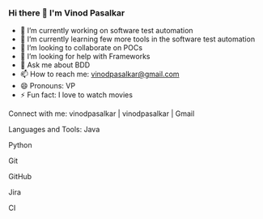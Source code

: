 ### Hi there 👋 I'm Vinod Pasalkar

- 🔭 I’m currently working on software test automation
- 🌱 I’m currently learning few more tools in the software test automation
- 👯 I’m looking to collaborate on POCs
- 🤔 I’m looking for help with Frameworks
- 💬 Ask me about BDD
- 📫 How to reach me: vinodpasalkar@gmail.com
- 😄 Pronouns: VP
- ⚡ Fun fact: I love to watch movies

Connect with me:
vinodpasalkar | vinodpasalkar | Gmail


Languages and Tools:
Java

Python

Git

GitHub

Jira

CI

